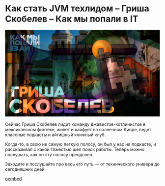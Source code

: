 # Как стать JVM техлидом – Гриша Скобелев – Как мы попали в IT

![preview](./preview.jpg)

Сейчас Гриша Скобелев лидит команду джавистов-котлинистов в мексиканском финтехе, живет и кайфует на солнечном Кипре, ведет классные подкасты и айтишный книжный клуб.

Когда-то, в свою не самую легкую полосу, он был у нас на подкасте, и рассказывал с какой тяжестью шел поиск работы. Теперь можно послушать, как он эту полосу преодолел. 

Заходите и послушайте про весь его путь — от технического универа до сегодняшних дней

[oembed](https://youtu.be/LRAfngJMQ8Y)
